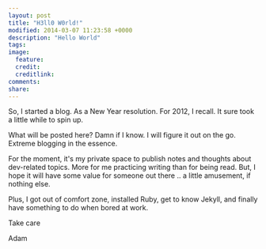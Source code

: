 ```yaml
---
layout: post
title: "H3ll0 W0rld!"
modified: 2014-03-07 11:23:58 +0000
description: "Hello World"
tags: 
image:
  feature: 
  credit: 
  creditlink: 
comments: 
share: 
---
```


So, I started a blog. As a New Year resolution. For 2012, I recall. It sure took a little while to spin up.

What will be posted here? Damn if I know. I will figure it out on the go. Extreme blogging in the essence.

For the moment, it's my private space to publish notes and thoughts about dev-related topics. More for me practicing writing than for being read. But, I hope it will have some value for someone out there .. a little amusement, if nothing else.

Plus, I got out of comfort zone, installed Ruby, get to know Jekyll, and finally have something to do when bored at work.


Take care

Adam